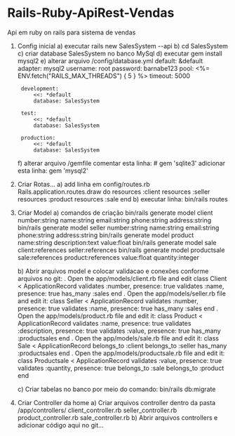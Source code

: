# Rails-Ruby-ApiRest-Vendas
Api em ruby on rails para sistema de vendas


1. Config inicial 
	a) executar rails new SalesSystem --api
	b) cd SalesSystem
	c) criar database SalesSystem no banco MySql
	d) executar gem install mysql2
	e) alterar arquivo /config/database.yml
		default: &default
			adapter: mysql2
			username: root
			password: barnabe123
			pool: <%= ENV.fetch("RAILS_MAX_THREADS") { 5 } %>
			timeout: 5000

		development:
			<<: *default
			database: SalesSystem

		test:
			<<: *default
			database: SalesSystem

		production:
			<<: *default
			database: SalesSystem

	f) alterar arquivo /gemfile
		comentar esta linha: # gem 'sqlite3'
		adicionar esta linha: gem 'mysql2'

2. Criar Rotas...
	a) add linha em config/routes.rb
		Rails.application.routes.draw do
  			resources :client
  			resources :seller
  			resources :product
  			resources :sale
		end
	b) executar linha: bin/rails routes

3. Criar Model
	a) comandos de criação
		bin/rails generate model client number:string name:string email:string phone:string address:string
		bin/rails generate model seller number:string name:string email:string phone:string address:string
		bin/rails generate model product name:string description:text value:float
		bin/rails generate model sale client:references seller:references 
		bin/rails generate model productsale sale:references product:references value:float quantity:integer

	b) Abrir arquivos model e colocar validacao e conexões conforme arquivos no git: 
    		. Open the app/models/client.rb file and edit
				class Client < ApplicationRecord
  					validates :number, presence: true
					  validates :name,  presence: true
					  has_many :sales
				end
		. Open the app/models/seller.rb file and edit it:
				class Seller < ApplicationRecord
  					validates :number, presence: true
					  validates :name,  presence: true
					  has_many :sales
				end
		. Open the app/models/product.rb file and edit it:
				class Product < ApplicationRecord
					validates :name,  presence: true
					validates :description,  presence: true
					validates :value,  presence: true
					has_many :productsales
				end
		. Open the app/models/sale.rb file and edit it:
				class Sale < ApplicationRecord
					belongs_to :client
					belongs_to :seller
					has_many :productsales
				end
		. Open the app/models/productsale.rb file and edit it:
				class Productsale < ApplicationRecord
  					validates :value, presence: true
					validates :quantity,  presence: true
					belongs_to :sale
					belongs_to :product
				end

	c) Criar tabelas no banco por meio do comando:
		bin/rails db:migrate

4. Criar Controller da home
	a) Criar arquivos controller dentro da pasta /app/controllers/
		client_controller.rb 
		seller_controller.rb 
		product_controller.rb 
		sale_controller.rb 
	b) Abrir arquivos controllers e adicionar código aqui no git...


